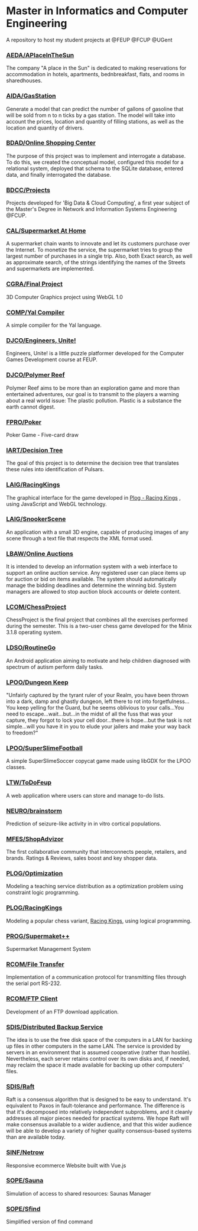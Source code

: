 # Master in Informatics and Computer Engineering

A repository to host my student projects at @FEUP @FCUP @UGent

### [AEDA/APlaceInTheSun](https://github.com/afonsobspinto/FEUP/tree/master/AEDA/APlaceInTheSun)
The company "A place in the Sun" is dedicated to making reservations for accommodation in hotels, apartments, bednbreakfast, flats, and rooms in sharedhouses.

### [AIDA/GasStation](https://github.com/afonsobspinto/Master-Informatics-and-Computer-Engineering/tree/master/AIAD/GasStation)
Generate a model that can predict the number of gallons of gasoline that will be sold from n to n ticks by a gas station. The model will take into account the prices, location and quantity of filling stations, as well as the location and quantity of drivers.

### [BDAD/Online Shopping Center](https://github.com/afonsobspinto/FEUP/tree/master/BDAD/Online%20Shopping%20Center)
The purpose of this project was to implement and interrogate a database. To do this, we created the conceptual model, configured this model for a relational system, deployed that schema to the SQLite database, entered data, and finally interrogated the database.

### [BDCC/Projects](https://github.com/afonsobspinto/Master-Informatics-and-Computer-Engineering/tree/master/BDCC/Projects)
Projects developed for 'Big Data & Cloud Computing', a first year subject of the Master's Degree in Network and Information Systems Engineering @FCUP.

### [CAL/Supermarket At Home](https://github.com/afonsobspinto/FEUP/tree/master/CAL/Supermarket%20At%20Home)
A supermarket chain wants to innovate and let its customers purchase over the Internet. 
To monetize the service, the supermarket tries to group the largest number of purchases in a single trip.
Also, both Exact search, as well as approximate search, of the strings identifying the names of the Streets and supermarkets are implemented.

### [CGRA/Final Project](https://github.com/afonsobspinto/FEUP/tree/master/CGRA/FinalProject)
3D Computer Graphics project using WebGL 1.0

### [COMP/Yal Compiler](https://github.com/afonsobspinto/FEUP/tree/master/COMP)
A simple compiler for the Yal language.

### [DJCO/Engineers, Unite!](https://github.com/afonsobspinto/FEUP/tree/master/DJCO/EngineersUnite)
Engineers, Unite! is a little puzzle platformer developed for the Computer Games Development course at FEUP.

### [DJCO/Polymer Reef](https://github.com/afonsobspinto/FEUP/tree/master/DJCO/PolymerReef)
Polymer Reef aims to be more than an exploration game and more than entertained adventures, our goal is to transmit to the players a warning about a real world issue: The plastic pollution. Plastic is a substance the earth cannot digest. 

### [FPRO/Poker](https://github.com/afonsobspinto/FEUP/tree/master/FPRO/Poker/src)
Poker Game - Five-card draw 

### [IART/Decision Tree](https://github.com/afonsobspinto/FEUP/tree/master/IART/Project)
The goal of this project is to determine the decision tree that translates these rules into identification of Pulsars.

### [LAIG/RacingKings](https://github.com/afonsobspinto/FEUP/tree/master/LAIG/RacingKings)
The graphical interface for the game developed in [Plog - Racing Kings](https://github.com/afonsobspinto/FEUP/tree/master/PLOG/RacingKings) , using JavaScript and WebGL technology.

### [LAIG/SnookerScene](https://github.com/afonsobspinto/FEUP/tree/master/LAIG/SnookerScene)
An application with a small 3D engine, capable of producing images of any scene through a text file that respects the XML format used.

### [LBAW/Online Auctions](https://github.com/afonsobspinto/FEUP/tree/master/LBAW)
It is intended to develop an information system with a web interface to support an online auction service. Any registered user can place items up for auction or bid on items available. The system should automatically manage the bidding deadlines and determine the winning bid. System managers are allowed to stop auction block accounts or delete content.

### [LCOM/ChessProject](https://github.com/afonsobspinto/FEUP/tree/master/LCOM)
 ChessProject is the final project that combines all the exercises performed during the semester. This is a two-user chess game developed for the Minix 3.1.8 operating system.

### [LDSO/RoutineGo](https://github.com/afonsobspinto/Master-Informatics-and-Computer-Engineering/tree/master/LDSO)
An Android application aiming to motivate and help children diagnosed with spectrum of autism perform daily tasks.

### [LPOO/Dungeon Keep](https://github.com/afonsobspinto/FEUP/tree/master/LPOO/Dungeon%20Keep) 
"Unfairly captured by the tyrant ruler of your Realm, you have been thrown into a dark, damp and ghastly dungeon, left there to rot into forgetfulness... You keep yelling for the Guard, but he seems oblivious to your calls...You need to escape...wait...but...in the midst of all the fuss that was your capture, they forgot to lock your cell door...there is hope...but the task is not simple...will you have it in you to elude your jailers and make your way back to freedom?"

### [LPOO/SuperSlimeFootball](https://github.com/afonsobspinto/FEUP/tree/master/LPOO/SuperSlimeSoccer)
A simple SuperSlimeSoccer copycat game made using libGDX for the LPOO classes.

### [LTW/ToDoFeup](https://github.com/afonsobspinto/FEUP/tree/master/LTW/ToDoFeup)
A web application where users can store and manage to-do lists.

### [NEURO/brainstorm](https://github.com/afonsobspinto/Master-Informatics-and-Computer-Engineering/tree/master/NEURO/brainstorm-2019)
Prediction of seizure-like activity in in vitro cortical populations.

### [MFES/ShopAdvizor](https://github.com/afonsobspinto/Master-Informatics-and-Computer-Engineering/tree/master/MFES/ShopAdvizor)
The first collaborative community that interconnects people, retailers, and brands. Ratings & Reviews, sales boost and key shopper data.

### [PLOG/Optimization](https://github.com/afonsobspinto/FEUP/tree/master/PLOG/Optimization)
Modeling a teaching service distribution as a optimization problem using constraint logic programming.

### [PLOG/RacingKings](https://github.com/afonsobspinto/FEUP/tree/master/PLOG/RacingKings)
Modeling a popular chess variant, [Racing Kings](https://lichess.org/variant/racingKings), using logical programming.

### [PROG/Supermaket++](https://github.com/afonsobspinto/FEUP/tree/master/PROG/Supermaket++)
Supermarket Management System
	
### [RCOM/File Transfer](https://github.com/afonsobspinto/FEUP/tree/master/RCOM/File%20Transfer)
Implementation of a communication protocol for transmitting files through the serial port RS-232.

### [RCOM/FTP Client](https://github.com/afonsobspinto/FEUP/tree/master/RCOM/FTP%20Client)
Development of an FTP download application.

### [SDIS/Distributed Backup Service](https://github.com/afonsobspinto/FEUP/tree/master/SDIS/distributed%20backup%20service) 
The idea is to use the free disk space of the computers in a LAN for backing up files in other computers in the same LAN. The service is provided by servers in an environment that is assumed cooperative (rather than hostile). Nevertheless, each server retains control over its own disks and, if needed, may reclaim the space it made available for backing up other computers' files.

### [SDIS/Raft](https://github.com/afonsobspinto/FEUP/tree/master/SDIS/raft) 
Raft is a consensus algorithm that is designed to be easy to understand. It's equivalent to Paxos in fault-tolerance and performance. The difference is that it's decomposed into relatively independent subproblems, and it cleanly addresses all major pieces needed for practical systems. We hope Raft will make consensus available to a wider audience, and that this wider audience will be able to develop a variety of higher quality consensus-based systems than are available today.

### [SINF/Netrow](https://github.com/afonsobspinto/Master-Informatics-and-Computer-Engineering/tree/master/SINF/Netrow)
Responsive ecommerce Website built with Vue.js

### [SOPE/Sauna](https://github.com/afonsobspinto/FEUP/tree/master/SOPE/sauna) 
Simulation of access to shared resources: Saunas Manager

### [SOPE/Sfind](https://github.com/afonsobspinto/FEUP/tree/master/SOPE/sfind)
Simplified version of find command
